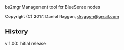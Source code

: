    bs2mgr 
Management tool for BlueSense nodes

   Copyright (C) 2017:
         Daniel Roggen, droggen@gmail.com


History
-------

v 1.00: Initial release



